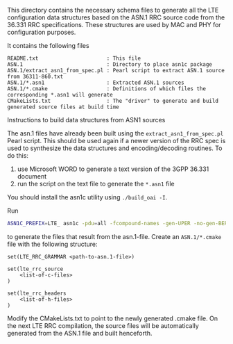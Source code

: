 This directory contains the necessary schema files to generate all the LTE configuration data structures based on the ASN.1 RRC
source code from the 36.331 RRC specifications.  These structures are used by MAC and PHY for configuration purposes.

It contains the following files

```
README.txt                      : This file
ASN.1                           : Directory to place asn1c package
ASN.1/extract_asn1_from_spec.pl : Pearl script to extract ASN.1 source from 36311-860.txt
ASN.1/*.asn1                    : Extracted ASN.1 sources
ASN.1/*.cmake                   : Definitions of which files the corresponding *.asn1 will generate
CMakeLists.txt                  : The "driver" to generate and build generated source files at build time
```

Instructions to build data structures from ASN1 sources 

The asn.1 files have already been built using the `extract_asn1_from_spec.pl`
Pearl script.  This should be used again if a newer version of the RRC spec is
used to synthesize the data structures and encoding/decoding routines.  To do
this:
   1. use Microsoft WORD to generate a text version of the 3GPP 36.331 document
   2. run the script on the text file to generate the `*.asn1` file

You should install the asn1c utility using `./build_oai -I`.

Run
```bash
ASN1C_PREFIX=LTE_ asn1c -pdu=all -fcompound-names -gen-UPER -no-gen-BER -no-gen-JER -no-gen-OER -no-gen-APER -no-gen-example -D <dir> <asn.1-file>
```
to generate the files that result from the asn.1-file. Create an `ASN.1/*.cmake` file
with the following structure:
```
set(LTE_RRC_GRAMMAR <path-to-asn.1-file>)

set(lte_rrc_source
    <list-of-c-files>
)

set(lte_rrc_headers
    <list-of-h-files>
)
```

Modify the CMakeLists.txt to point to the newly generated .cmake file. On the
next LTE RRC compilation, the source files will be automatically generated from
the ASN.1 file and built henceforth.
